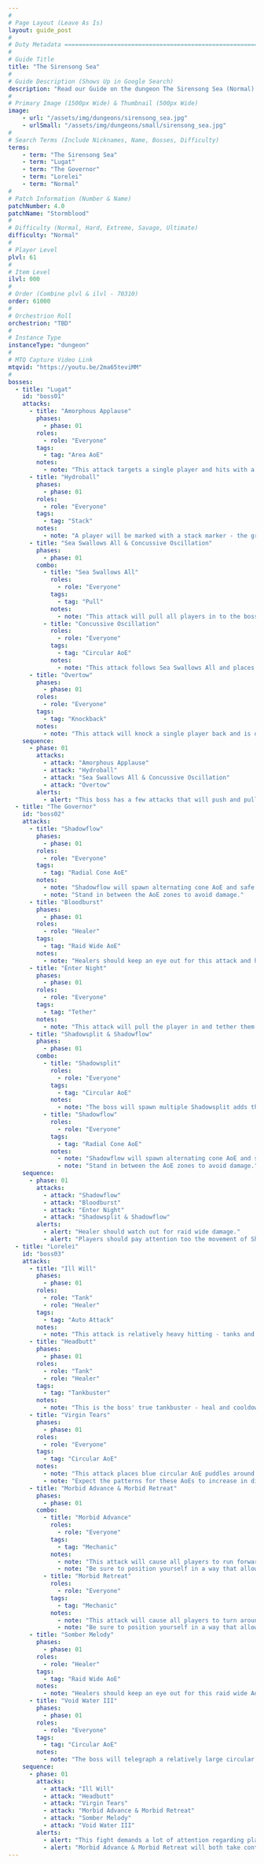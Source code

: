 ```yaml
---
#
# Page Layout (Leave As Is)
layout: guide_post
#
# Duty Metadata ================================================================
#
# Guide Title
title: "The Sirensong Sea"
#
# Guide Description (Shows Up in Google Search)
description: "Read our Guide on the dungeon The Sirensong Sea (Normal) where you'll face off against Lugat, The Governor, and Lorelei."
#
# Primary Image (1500px Wide) & Thumbnail (500px Wide)
image:
    - url: "/assets/img/dungeons/sirensong_sea.jpg"
    - urlSmall: "/assets/img/dungeons/small/sirensong_sea.jpg"
#
# Search Terms (Include Nicknames, Name, Bosses, Difficulty)
terms:
    - term: "The Sirensong Sea"
    - term: "Lugat"
    - term: "The Governor"
    - term: "Lorelei"
    - term: "Normal"
#
# Patch Information (Number & Name)
patchNumber: 4.0
patchName: "Stormblood"
#
# Difficulty (Normal, Hard, Extreme, Savage, Ultimate)
difficulty: "Normal"
#
# Player Level
plvl: 61
#
# Item Level
ilvl: 000
#
# Order (Combine plvl & ilvl - 70310)
order: 61000
#
# Orchestrion Roll
orchestrion: "TBD"
#
# Instance Type
instanceType: "dungeon"
#
# MTQ Capture Video Link
mtqvid: "https://youtu.be/2ma65teviMM"
#
bosses:
  - title: "Lugat"
    id: "boss01"
    attacks:
      - title: "Amorphous Applause"
        phases:
          - phase: 01
        roles:
          - role: "Everyone"
        tags:
          - tag: "Area AoE"
        notes:
          - note: "This attack targets a single player and hits with a 180 degree area AoE - run behind the boss to avoid taking damage."
      - title: "Hydroball"
        phases:
          - phase: 01
        roles:
          - role: "Everyone"
        tags:
          - tag: "Stack"
        notes:
          - note: "A player will be marked with a stack marker - the group should pull in to soak damage."
      - title: "Sea Swallows All & Concussive Oscillation"
        phases:
          - phase: 01
        combo:
          - title: "Sea Swallows All"
            roles:
              - role: "Everyone"
            tags:
              - tag: "Pull"
            notes:
              - note: "This attack will pull all players in to the boss and immediately follow up with Concussive Oscillation."
          - title: "Concussive Oscillation"
            roles:
              - role: "Everyone"
            tags:
              - tag: "Circular AoE"
            notes:
              - note: "This attack follows Sea Swallows All and places multiple circular AoEs in a pattern on the arena."
      - title: "Overtow"
        phases:
          - phase: 01
        roles:
          - role: "Everyone"
        tags:
          - tag: "Knockback"
        notes:
          - note: "This attack will knock a single player back and is often followed up by Hydroball - be sure to return to the group to soak damage."
    sequence:
      - phase: 01
        attacks:
          - attack: "Amorphous Applause"
          - attack: "Hydroball"
          - attack: "Sea Swallows All & Concussive Oscillation"
          - attack: "Overtow"
        alerts:
          - alert: "This boss has a few attacks that will push and pull players - be ready to move out of AoEs."
  - title: "The Governor"
    id: "boss02"
    attacks:
      - title: "Shadowflow"
        phases:
          - phase: 01
        roles:
          - role: "Everyone"
        tags:
          - tag: "Radial Cone AoE"
        notes:
          - note: "Shadowflow will spawn alternating cone AoE and safe zones."
          - note: "Stand in between the AoE zones to avoid damage."
      - title: "Bloodburst"
        phases:
          - phase: 01
        roles:
          - role: "Healer"
        tags:
          - tag: "Raid Wide AoE"
        notes:
          - note: "Healers should keep an eye out for this attack and heal everyone up as needed."
      - title: "Enter Night"
        phases:
          - phase: 01
        roles:
          - role: "Everyone"
        tags:
          - tag: "Tether"
        notes:
          - note: "This attack will pull the player in and tether them with a grey/purple smoke-like tether - players should immediately run away from the boss to break the tether and avoid the stacking debuffs they will receive."
      - title: "Shadowsplit & Shadowflow"
        phases:
          - phase: 01
        combo:
          - title: "Shadowsplit"
            roles:
              - role: "Everyone"
            tags:
              - tag: "Circular AoE"
            notes:
              - note: "The boss will spawn multiple Shadowsplit adds that will drop circular pools within the typical safe zones of Shadowflow - watch their pattern of movement to determine where they will drop."
          - title: "Shadowflow"
            roles:
              - role: "Everyone"
            tags:
              - tag: "Radial Cone AoE"
            notes:
              - note: "Shadowflow will spawn alternating cone AoE and safe zones."
              - note: "Stand in between the AoE zones to avoid damage."
    sequence:
      - phase: 01
        attacks:
          - attack: "Shadowflow"
          - attack: "Bloodburst"
          - attack: "Enter Night"
          - attack: "Shadowsplit & Shadowflow"
        alerts:
          - alert: "Healer should watch out for raid wide damage."
          - alert: "Players should pay attention too the movement of Shadowsplit adds to determine where the safe zones will be during the following Shadowflow."
  - title: "Lorelei"
    id: "boss03"
    attacks:
      - title: "Ill Will"
        phases:
          - phase: 01
        roles:
          - role: "Tank"
          - role: "Healer"
        tags:
          - tag: "Auto Attack"
        notes:
          - note: "This attack is relatively heavy hitting - tanks and healers should pay attention to health during the fight."
      - title: "Headbutt"
        phases:
          - phase: 01
        roles:
          - role: "Tank"
          - role: "Healer"
        tags:
          - tag: "Tankbuster"
        notes:
          - note: "This is the boss' true tankbuster - heal and cooldown as necessary."
      - title: "Virgin Tears"
        phases:
          - phase: 01
        roles:
          - role: "Everyone"
        tags:
          - tag: "Circular AoE"
        notes:
          - note: "This attack places blue circular AoE puddles around the room that apply a bleed debuff to players who enter them."
          - note: "Expect the patterns for these AoEs to increase in difficulty over the course of the fight."
      - title: "Morbid Advance & Morbid Retreat"
        phases:
          - phase: 01
        combo:
          - title: "Morbid Advance"
            roles:
              - role: "Everyone"
            tags:
              - tag: "Mechanic"
            notes:
              - note: "This attack will cause all players to run forward in the direction they are facing for a short time."
              - note: "Be sure to position yourself in a way that allows you to run forward without hitting an AoE."
          - title: "Morbid Retreat"
            roles:
              - role: "Everyone"
            tags:
              - tag: "Mechanic"
            notes:
              - note: "This attack will cause all players to turn around and run in the direction they were facing away from for a short time."
              - note: "Be sure to position yourself in a way that allows you to run backwards without hitting an AoE."
      - title: "Somber Melody"
        phases:
          - phase: 01
        roles:
          - role: "Healer"
        tags:
          - tag: "Raid Wide AoE"
        notes:
          - note: "Healers should keep an eye out for this raid wide AoE and heal the group as necessary."
      - title: "Void Water III"
        phases:
          - phase: 01
        roles:
          - role: "Everyone"
        tags:
          - tag: "Circular AoE"
        notes:
          - note: "The boss will telegraph a relatively large circular AoE amongst the Virgin Tear AoE puddles already on the arena - be wary of other mechanics."
    sequence:
      - phase: 01
        attacks:
          - attack: "Ill Will"
          - attack: "Headbutt"
          - attack: "Virgin Tears"
          - attack: "Morbid Advance & Morbid Retreat"
          - attack: "Somber Melody"
          - attack: "Void Water III"
        alerts:
          - alert: "This fight demands a lot of attention regarding player position and AoE avoidance."
          - alert: "Morbid Advance & Morbid Retreat will both take control of your character and force them to run forward or backwards respectively - be sure to position yourself out of harm's way before these are cast."
---
```

